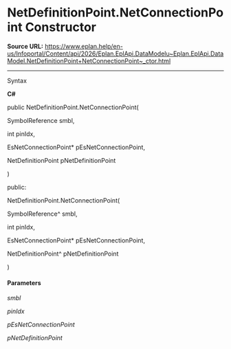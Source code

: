 # NetDefinitionPoint.NetConnectionPoint Constructor

**Source URL:** https://www.eplan.help/en-us/Infoportal/Content/api/2026/Eplan.EplApi.DataModelu~Eplan.EplApi.DataModel.NetDefinitionPoint+NetConnectionPoint~_ctor.html

---

Syntax

**C#**



public NetDefinitionPoint.NetConnectionPoint( 

   SymbolReference smbl,

   int pinIdx,

   EsNetConnectionPoint* pEsNetConnectionPoint,

   NetDefinitionPoint pNetDefinitionPoint

)

public:

NetDefinitionPoint.NetConnectionPoint( 

   SymbolReference^ smbl,

   int pinIdx,

   EsNetConnectionPoint* pEsNetConnectionPoint,

   NetDefinitionPoint^ pNetDefinitionPoint

)


#### Parameters

*smbl*


*pinIdx*


*pEsNetConnectionPoint*


*pNetDefinitionPoint*
